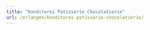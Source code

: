 ```yaml
---
title: "Konditorei Patisserie Chocolatierie"
url: /erlangen/konditorei-patisserie-chocolatierie/
---
```

